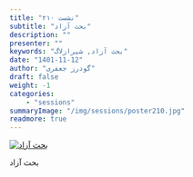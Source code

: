 ```yaml
---
title: "نشست ۲۱۰"
subtitle: "بحث آزاد"
description: ""
presenter: ""
keywords: "بحث آزاد, شیرازلاگ"
date: "1401-11-12"
author: "گودرز جعفری"
draft: false
weight: -1
categories:
    - "sessions"
summaryImage: "/img/sessions/poster210.jpg"
readmore: true
---
```

[![بحث آزاد](/img/sessions/poster210.jpg)](/img/sessions/poster210.jpg)

بحث آزاد